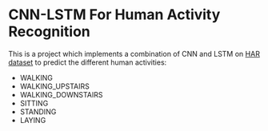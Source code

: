 # CNN-LSTM For Human Activity Recognition
This is a project which implements a combination of CNN and LSTM on [HAR dataset](https://archive.ics.uci.edu/ml/datasets/human+activity+recognition+using+smartphones) to predict the different human activities:
- WALKING
- WALKING_UPSTAIRS
- WALKING_DOWNSTAIRS
- SITTING
- STANDING
- LAYING
